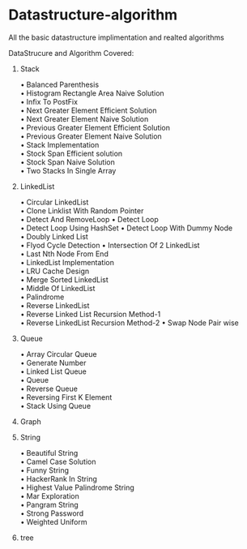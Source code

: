 # Datastructure-algorithm
All the basic datastructure implimentation and realted algorithms

DataStrucure and Algorithm Covered:

1) Stack

    • Balanced Parenthesis  
    • Histogram Rectangle Area Naive Solution   
    • Infix To PostFix  
    • Next Greater Element Efficient Solution   
    • Next Greater Element Naive Solution   
    • Previous Greater Element Efficient Solution   
    • Previous Greater Element Naive Solution   
    • Stack Implementation      
    • Stock Span Efficient solution      
    • Stock Span Naive Solution     
    • Two Stacks In Single Array        
    
2) LinkedList

    • Circular LinkedList   
    • Clone Linklist With Random Pointer    
    • Detect And RemoveLoop 
    • Detect Loop   
    • Detect Loop Using HashSet 
    • Detect Loop With Dummy Node   
    • Doubly Linked List    
    • Flyod Cycle Detection 
    • Intersection Of 2 LinkedList  
    • Last Nth Node From End    
    • LinkedList Implementation  
    • LRU Cache Design  
    • Merge Sorted LinkedList   
    • Middle Of LinkedList  
    • Palindrome    
    • Reverse LinkedList    
    • Reverse Linked List Recursion Method-1    
    • Reverse LinkedList Recursion Method-2 
    • Swap Node Pair wise       

3) Queue

    • Array Circular Queue  
    • Generate Number   
    • Linked List Queue     
    • Queue     
    • Reverse Queue     
    • Reversing First K Element     
    • Stack Using Queue     
    
4) Graph
5) String 

    • Beautiful String  
    • Camel Case Solution   
    • Funny String  
    • HackerRank In String      
    • Highest Value Palindrome String   
    • Mar Exploration   
    • Pangram String    
    • Strong Password   
    • Weighted Uniform  
    
6) tree






    
